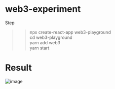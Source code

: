 # web3-experiment

Step <br />
>> npx create-react-app web3-playground <br />
>> cd web3-playground <br />
>> yarn add web3 <br />
>> yarn start <br />

# Result

![image](https://user-images.githubusercontent.com/69342162/160797934-ab5fd8c3-af1e-46ce-affd-3162ccb8ddd4.png)

